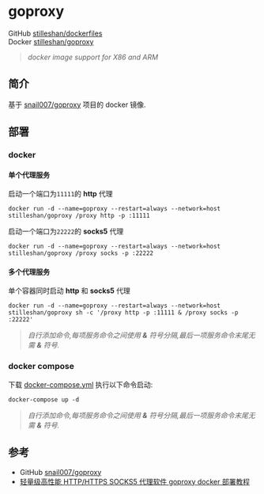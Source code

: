 # goproxy

GitHub [stilleshan/dockerfiles](https://github.com/stilleshan/dockerfiles)  
Docker [stilleshan/goproxy](https://hub.docker.com/r/stilleshan/goproxy)
> *docker image support for X86 and ARM*

## 简介
基于 [snail007/goproxy](https://github.com/snail007/goproxy) 项目的 docker 镜像.

## 部署
### docker
#### 单个代理服务
启动一个端口为`11111`的 **http** 代理
```shell
docker run -d --name=goproxy --restart=always --network=host stilleshan/goproxy /proxy http -p :11111
```

启动一个端口为`22222`的 **socks5** 代理
```shell
docker run -d --name=goproxy --restart=always --network=host stilleshan/goproxy /proxy socks -p :22222
```

#### 多个代理服务
单个容器同时启动 **http** 和 **socks5** 代理
```shell
docker run -d --name=goproxy --restart=always --network=host stilleshan/goproxy sh -c '/proxy http -p :11111 & /proxy socks -p :22222'
```
> *自行添加命令,每项服务命令之间使用 **&** 符号分隔,最后一项服务命令末尾无需 **&** 符号.*

### docker compose
下载 [docker-compose.yml](https://raw.githubusercontent.com/stilleshan/dockerfiles/main/goproxy/docker-compose.yml) 执行以下命令启动:
```shell
docker-compose up -d
```
> *自行添加命令,每项服务命令之间使用 **&** 符号分隔,最后一项服务命令末尾无需 **&** 符号.*

## 参考
- GitHub [snail007/goproxy](https://github.com/snail007/goproxy)
- [轻量级高性能 HTTP/HTTPS SOCKS5 代理软件 goproxy docker 部署教程](https://www.ioiox.com/archives/131.html)

